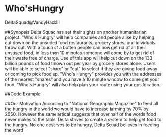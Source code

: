 # Who'sHungry
DeltaSquad@VandyHackIII 
  
##Synopsis
Delta Squad has set their sights on another humanitarian project. "Who's Hungry" will help companies and people alike by helping cut down on the unsuded food restaurants, grocery stores, and idividuals throw out. With a touch of a butten people can now get rid of all their unsused food, in less then 10 minutes someone will come by to get rid of their waste free of charge. Use of this app will help cut down on the 133 billion pounds of food thrown out per year by grocery stores alone. Users will be able to select "share" or "eat" to select if they are giving food away or coming to pick food up. "Who's Hungry" provides you with the addresses of the nearest "shares" and you have a 10 minute window to come get your food. "Who's Hungry" will also help plan your route using your gps location.  

##Code Example 

##Our Motivation 
According to "National Geographic Magazine" to feed all the hungry in the world we would have to increase farming by 70% by 2050. However the same artical suggests that over half of the words food never makes to the table. Delta strives to create a system to help get food to the hungry. No one deserves to be hungry, Delta Squad believes in feeding the word
